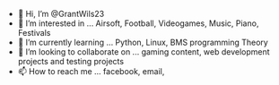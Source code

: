 - 👋 Hi, I’m @GrantWils23
- 👀 I’m interested in ... Airsoft, Football, Videogames, Music, Piano, Festivals
- 🌱 I’m currently learning ... Python, Linux, BMS programming Theory
- 💞️ I’m looking to collaborate on ... gaming content, web development projects and testing projects
- 📫 How to reach me ... facebook, email,

<!---
GrantWils23/GrantWils23 is a ✨ special ✨ repository because its `README.md` (this file) appears on your GitHub profile.
You can click the Preview link to take a look at your changes.
--->
